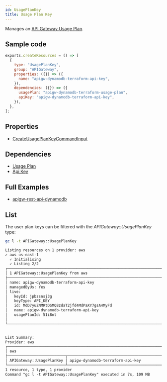 ```yaml
---
id: UsagePlanKey
title: Usage Plan Key
---
```


Manages an [API Gateway Usage Plan](https://console.aws.amazon.com/apigateway/main/apis).

## Sample code

```js
exports.createResources = () => [
  {
    type: "UsagePlanKey",
    group: "APIGateway",
    properties: ({}) => ({
      name: "apigw-dynamodb-terraform-api-key",
    }),
    dependencies: ({}) => ({
      usagePlan: "apigw-dynamodb-terraform-usage-plan",
      apiKey: "apigw-dynamodb-terraform-api-key",
    }),
  },
];
```

## Properties

- [CreateUsagePlanKeyCommandInput](https://docs.aws.amazon.com/AWSJavaScriptSDK/v3/latest/clients/client-api-gateway/interfaces/createusageplankeycommandinput.html)

## Dependencies

- [Usage Plan](./UsagePlan.md)
- [Api Key](./ApiKey.md)

## Full Examples

- [apigw-rest-api-dynamodb](https://github.com/grucloud/grucloud/tree/main/examples/aws/serverless-patterns/apigw-dynamodb-terraform)

## List

The user plan keys can be filtered with the _APIGateway::UsagePlanKey_ type:

```sh
gc l -t APIGateway::UsagePlanKey
```

```txt
Listing resources on 1 provider: aws
✓ aws us-east-1
  ✓ Initialising
  ✓ Listing 2/2
┌───────────────────────────────────────────────────────────────────────────────────────┐
│ 1 APIGateway::UsagePlanKey from aws                                                   │
├───────────────────────────────────────────────────────────────────────────────────────┤
│ name: apigw-dynamodb-terraform-api-key                                                │
│ managedByUs: Yes                                                                      │
│ live:                                                                                 │
│   keyId: jpbzsnsj3g                                                                   │
│   keyType: API_KEY                                                                    │
│   id: MdD7yuZNMRtDSMQ8zdaT2jfd4MdPaXY7gsA4MyFd                                        │
│   name: apigw-dynamodb-terraform-api-key                                              │
│   usagePlanId: 51i8nl                                                                 │
│                                                                                       │
└───────────────────────────────────────────────────────────────────────────────────────┘


List Summary:
Provider: aws
┌──────────────────────────────────────────────────────────────────────────────────────┐
│ aws                                                                                  │
├──────────────────────────┬───────────────────────────────────────────────────────────┤
│ APIGateway::UsagePlanKey │ apigw-dynamodb-terraform-api-key                          │
└──────────────────────────┴───────────────────────────────────────────────────────────┘
1 resource, 1 type, 1 provider
Command "gc l -t APIGateway::UsagePlanKey" executed in 7s, 109 MB
```
